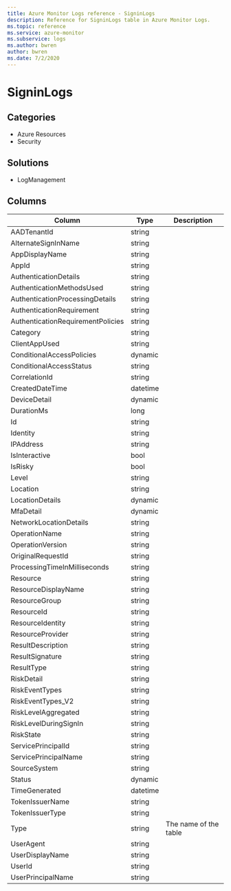 ```yaml
---
title: Azure Monitor Logs reference - SigninLogs
description: Reference for SigninLogs table in Azure Monitor Logs.
ms.topic: reference
ms.service: azure-monitor
ms.subservice: logs
ms.author: bwren
author: bwren
ms.date: 7/2/2020
---
```


# SigninLogs

 

## Categories

- Azure Resources
- Security
## Solutions

- LogManagement




## Columns

|Column|Type|Description|
|---|---|---|
|AADTenantId|string||
|AlternateSignInName|string||
|AppDisplayName|string||
|AppId|string||
|AuthenticationDetails|string||
|AuthenticationMethodsUsed|string||
|AuthenticationProcessingDetails|string||
|AuthenticationRequirement|string||
|AuthenticationRequirementPolicies|string||
|Category|string||
|ClientAppUsed|string||
|ConditionalAccessPolicies|dynamic||
|ConditionalAccessStatus|string||
|CorrelationId|string||
|CreatedDateTime|datetime||
|DeviceDetail|dynamic||
|DurationMs|long||
|Id|string||
|Identity|string||
|IPAddress|string||
|IsInteractive|bool||
|IsRisky|bool||
|Level|string||
|Location|string||
|LocationDetails|dynamic||
|MfaDetail|dynamic||
|NetworkLocationDetails|string||
|OperationName|string||
|OperationVersion|string||
|OriginalRequestId|string||
|ProcessingTimeInMilliseconds|string||
|Resource|string||
|ResourceDisplayName|string||
|ResourceGroup|string||
|ResourceId|string||
|ResourceIdentity|string||
|ResourceProvider|string||
|ResultDescription|string||
|ResultSignature|string||
|ResultType|string||
|RiskDetail|string||
|RiskEventTypes|string||
|RiskEventTypes_V2|string||
|RiskLevelAggregated|string||
|RiskLevelDuringSignIn|string||
|RiskState|string||
|ServicePrincipalId|string||
|ServicePrincipalName|string||
|SourceSystem|string||
|Status|dynamic||
|TimeGenerated|datetime||
|TokenIssuerName|string||
|TokenIssuerType|string||
|Type|string|The name of the table|
|UserAgent|string||
|UserDisplayName|string||
|UserId|string||
|UserPrincipalName|string||
